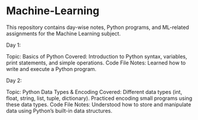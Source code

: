 # Machine-Learning
This repository contains day-wise notes, Python programs, and ML-related assignments for the Machine Learning subject.

 Day 1:
 
Topic: Basics of Python
Covered: Introduction to Python syntax, variables, print statements, and simple operations.
Code File
Notes: Learned how to write and execute a Python program.

 Day 2:
 
Topic: Python Data Types & Encoding
Covered: Different data types (int, float, string, list, tuple, dictionary).
Practiced encoding small programs using these data types.
Code File
Notes: Understood how to store and manipulate data using Python’s built-in data structures.
